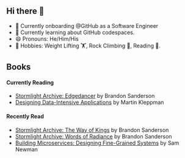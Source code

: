 ## Hi there 👋
- 🔭 Currently onboarding @GitHub as a Software Engineer
- 🌱 Currently learning about GitHub codespaces.
- 😄 Pronouns: He/Him/His
- 🎲 Hobbies: Weight Lifting 🏋, Rock Climbing 🧗, Reading 📖.

## Books
#### Currently Reading
- [Stormlight Archive: Edgedancer](https://www.goodreads.com/book/show/34703445-edgedancer?ac=1&from_search=true&qid=2Aw93KwHRv&rank=1) by Brandon Sanderson
- [Designing Data-Intensive Applications](https://www.goodreads.com/book/show/23463279-designing-data-intensive-applications?ref=nav_sb_ss_1_14) by Martin Kleppman

#### Recently Read
- [Stormlight Archive: The Way of Kings](https://www.goodreads.com/book/show/7235533-the-way-of-kings) by Brandon Sanderson
- [Stormlight Archive: Words of Radiance](https://www.goodreads.com/book/show/17332218-words-of-radiance?ref=nav_sb_ss_1_15) by Brandon Sanderson
- [Building Microservices: Designing Fine-Grained Systems](https://www.goodreads.com/book/show/22512931-building-microservices?ref=nav_sb_ss_1_13) by Sam Newman
